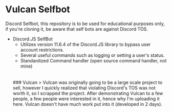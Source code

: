 # Vulcan Selfbot
Discord Selfbot, this repository is to be used for educational purposes only, if you're cloning it, be aware that self bots are against Discord TOS.

- Discord.JS SelfBot
  - Utilizes version 11.6.4 of the Discord.JS library to bypass user account restrictions.
  - Several useful commands such as logging or setting a user's status.
  - Standardized Command handler (open source command handler, not mine)
  <br>
  <br>
  ### Vulcan
  > Vulcan was originally going to be a large scale project to sell, however I quickly realized that violating Discord's TOS was not worth it, so I scrapped the project. After demonstrating Vulcan to a few people, a  few people were interested in it, hence why I'm uploading it here. Vulcan doesn't have much work put into it (developed in 2 days). 
